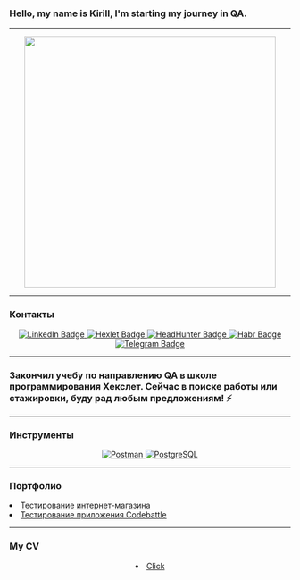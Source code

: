 ### Hello, my name is Kirill, I'm starting my journey in QA.

---

<div id="header" align="center">
  <img src="https://media4.giphy.com/media/mq5y2jHRCAqMo/giphy.gif?cid=ecf05e47sy2qbsyjncgatzqc68ynoe0su8ugf2wrw85bsu03&rid=giphy.gif" width="450"/>
</div>

---

### Контакты

<div id="badges" align="center">
  <a href="https://www.linkedin.com/in/kirill-kulikov/">
    <img src="https://img.shields.io/badge/LinkedIn-blue?logo=linkedin&logoColor=white&style=flat" alt="LinkedIn Badge"/>
  </a>
  <a href="https://ru.hexlet.io/u/kk">
    <img src="https://img.shields.io/badge/Hexlet-lightgrey?style=flat" alt="Hexlet Badge"/>
  </a>
  <a href="https://chelyabinsk.hh.ru/resume/ed17a58bff0b36853d0039ed1f726642547769">
    <img src="https://img.shields.io/badge/HeadHunter-red?style=flat" alt="HeadHunter Badge"/>
  </a>
  <a href="https://career.habr.com/kirito74">
    <img src="https://img.shields.io/badge/Habr-blueviolet?logo=Habr&logoColor=white&style=flat" alt="Habr Badge"/>
  </a>
  <a href="https://t.me/Kul_Kir">
    <img src="https://img.shields.io/badge/Telegram-white?logo=telegram&logoColor=blue&style=flat" alt="Telegram Badge"/>
  </a>
</div>
<div id="badges" align="center">
<img src="https://komarev.com/ghpvc/?username=2KO1&style=flat&color=blue" alt=""/>
</div>

---

### Закончил учебу по направлению QA в школе программирования Хекслет. Сейчас в поиске работы или стажировки, буду рад любым предложениям! ⚡

---

### Инструменты 
<div id="badges" align="center">

  <a href="https://github.com/2KO1">
    <img src="https://camo.githubusercontent.com/3f0e26b0951bab845a1bb9a7198ecca0da272e462921b6edd85879f3673b6927/68747470733a2f2f696d672e736869656c64732e696f2f62616467652f506f73746d616e2d4646364333373f7374796c653d666f722d7468652d6261646765266c6f676f3d706f73746d616e266c6f676f436f6c6f723d7768697465" alt="Postman"/>
  </a>
  <a href="https://github.com/2KO1">
    <img src="https://camo.githubusercontent.com/29e7fc6c62f61f432d3852fbfa4190ff07f397ca3bde27a8196bcd5beae3ff77/68747470733a2f2f696d672e736869656c64732e696f2f62616467652f706f7374677265732d2532333331363139322e7376673f7374796c653d666f722d7468652d6261646765266c6f676f3d706f737467726573716c266c6f676f436f6c6f723d7768697465" alt="PostgreSQL"/>
  </a>
</div>

---

### Портфолио 


  
<div id="badges" align="left">  
<li>
  <a href="https://github.com/2KO1/qa-engineer-old-project-84"> Тестирование интернет-магазина </a>
</li>
<li>
  <a href="https://github.com/2KO1/qa-engineer-old-project-85"> Тестирование приложения Codebattle </a>
</li>
</div>

---

### My CV

<div id="badges" align="center">  
<li>
  <a href="https://drive.google.com/file/d/1dfyakZnP8PH5SFYBKiJyRbKhioCF3z3U/view?usp=sharing"> Click </a>
</li>
</div>



<!--
**2KO1/2KO1** is a ✨ _special_ ✨ repository because its `README.md` (this file) appears on your GitHub profile.

Here are some ideas to get you started:

- 🔭 I’m currently working on ...
- 🌱 I’m currently learning ...
- 👯 I’m looking to collaborate on ...
- 🤔 I’m looking for help with ...
- 💬 Ask me about ...
- 📫 How to reach me: ...
- 😄 Pronouns: ...
- ⚡ Fun fact: ...
-->

